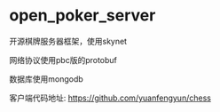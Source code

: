 # open_poker_server
开源棋牌服务器框架，使用skynet

网络协议使用pbc版的protobuf

数据库使用mongodb

客户端代码地址: https://github.com/yuanfengyun/chess
